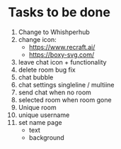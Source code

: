 # Tasks to be done
1. Change to Whishperhub
2. change icon: 
    - https://www.recraft.ai/
    - https://boxy-svg.com/
3. leave chat icon + functionality
3. delete room bug fix
4. chat bubble
5. chat settings singleline / multiine
6. send chat when no room
7. selected room when room gone
8. Unique room
9. unique username 
10. set name page
    - text
    - background
